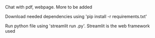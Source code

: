 Chat with pdf, webpage. More to be added

Download needed dependencies using 'pip install -r requirements.txt'

Run python file using 'streamlit run <filename>.py'. Streamlit is the web framework used
